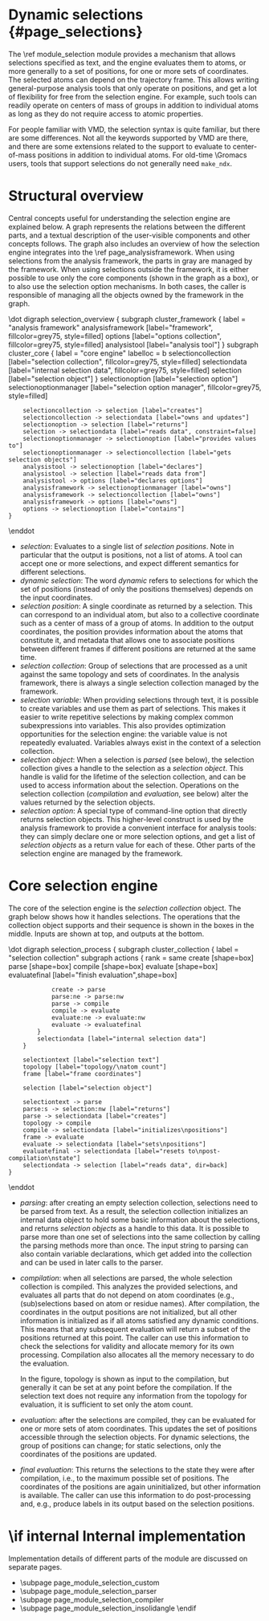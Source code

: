 Dynamic selections {#page_selections}
==================

The \ref module_selection module provides a mechanism that allows selections
specified as text, and the engine evaluates them to atoms, or more generally to
a set of positions, for one or more sets of coordinates.  The selected atoms
can depend on the trajectory frame.  This allows writing general-purpose
analysis tools that only operate on positions, and get a lot of flexibility for
free from the selection engine.  For example, such tools can readily operate on
centers of mass of groups in addition to individual atoms as long as they do
not require access to atomic properties.

For people familiar with VMD, the selection syntax is quite familiar, but there
are some differences.  Not all the keywords supported by VMD are there, and
there are some extensions related to the support to evaluate to center-of-mass
positions in addition to individual atoms.
For old-time \Gromacs users, tools that support selections do not generally
need `make_ndx`.

Structural overview
===================

Central concepts useful for understanding the selection engine are explained
below.  A graph represents the relations between the different parts, and a
textual description of the user-visible components and other concepts follows.
The graph also includes an overview of how the selection engine integrates into
the \ref page_analysisframework.  When using selections from the analysis
framework, the parts in gray are managed by the framework.
When using selections outside the framework, it is either possible to use only
the core components (shown in the graph as a box), or to also use the selection
option mechanisms.  In both cases, the caller is responsible of managing all
the objects owned by the framework in the graph.

\dot
    digraph selection_overview {
        subgraph cluster_framework {
            label = "analysis framework"
            analysisframework [label="framework", fillcolor=grey75, style=filled]
            options [label="options collection", fillcolor=grey75, style=filled]
            analysistool [label="analysis tool"]
        }
        subgraph cluster_core {
            label = "core engine"
            labelloc = b
            selectioncollection [label="selection collection", fillcolor=grey75, style=filled]
            selectiondata [label="internal selection data", fillcolor=grey75, style=filled]
            selection [label="selection object"]
        }
        selectionoption [label="selection option"]
        selectionoptionmanager [label="selection option manager", fillcolor=grey75, style=filled]

        selectioncollection -> selection [label="creates"]
        selectioncollection -> selectiondata [label="owns and updates"]
        selectionoption -> selection [label="returns"]
        selection -> selectiondata [label="reads data", constraint=false]
        selectionoptionmanager -> selectionoption [label="provides values to"]
        selectionoptionmanager -> selectioncollection [label="gets selection objects"]
        analysistool -> selectionoption [label="declares"]
        analysistool -> selection [label="reads data from"]
        analysistool -> options [label="declares options"]
        analysisframework -> selectionoptionmanager [label="owns"]
        analysisframework -> selectioncollection [label="owns"]
        analysisframework -> options [label="owns"]
        options -> selectionoption [label="contains"]
    }
\enddot

 - _selection_: Evaluates to a single list of _selection positions_.
   Note in particular that the output is positions, not a list of atoms.
   A tool can accept one or more selections, and expect different semantics for
   different selections.
 - _dynamic selection_: The word _dynamic_ refers to selections for which the
   set of positions (instead of only the positions themselves) depends on the
   input coordinates.
 - _selection position_: A single coordinate as returned by a selection.
   This can correspond to an individual atom, but also to a collective
   coordinate such as a center of mass of a group of atoms.
   In addition to the output coordinates, the position provides information
   about the atoms that constitute it, and metadata that allows one to
   associate positions between different frames if different positions
   are returned at the same time.
 - _selection collection_: Group of selections that are processed as a unit
   against the same topology and sets of coordinates.
   In the analysis framework, there is always a single selection collection
   managed by the framework.
 - _selection variable_: When providing selections through text, it is possible
   to create variables and use them as part of selections.  This makes it
   easier to write repetitive selections by making complex common
   subexpressions into variables.  This also provides optimization
   opportunities for the selection engine: the variable value is not repeatedly
   evaluated.  Variables always exist in the context of a selection collection.
 - _selection object_: When a selection is _parsed_ (see below), the selection
   collection gives a handle to the selection as a _selection object_.  This
   handle is valid for the lifetime of the selection collection, and can be
   used to access information about the selection.  Operations on the selection
   collection (_compilation_ and _evaluation_, see below) alter the values
   returned by the selection objects.
 - _selection option_: A special type of command-line option that directly
   returns selection objects.  This higher-level construct is used by the
   analysis framework to provide a convenient interface for analysis tools:
   they can simply declare one or more selection options, and get a list of
   _selection objects_ as a return value for each of these.  Other parts of the
   selection engine are managed by the framework.

Core selection engine
=====================

The core of the selection engine is the _selection collection_ object.
The graph below shows how it handles selections.  The operations that the
collection object supports and their sequence is shown in the boxes in the
middle.  Inputs are shown at top, and outputs at the bottom.

\dot
    digraph selection_process {
        subgraph cluster_collection {
            label = "selection collection"
            subgraph actions {
                rank = same
                create [shape=box]
                parse [shape=box]
                compile [shape=box]
                evaluate [shape=box]
                evaluatefinal [label="finish evaluation",shape=box]

                create -> parse
                parse:ne -> parse:nw
                parse -> compile
                compile -> evaluate
                evaluate:ne -> evaluate:nw
                evaluate -> evaluatefinal
            }
            selectiondata [label="internal selection data"]
        }

        selectiontext [label="selection text"]
        topology [label="topology/\natom count"]
        frame [label="frame coordinates"]

        selection [label="selection object"]

        selectiontext -> parse
        parse:s -> selection:nw [label="returns"]
        parse -> selectiondata [label="creates"]
        topology -> compile
        compile -> selectiondata [label="initializes\npositions"]
        frame -> evaluate
        evaluate -> selectiondata [label="sets\npositions"]
        evaluatefinal -> selectiondata [label="resets to\npost-compilation\nstate"]
        selectiondata -> selection [label="reads data", dir=back]
    }
\enddot

 - _parsing_: after creating an empty selection collection,
   selections need to be parsed from text.  As a result, the selection
   collection initializes an internal data object to hold some basic
   information about the selections, and returns _selection objects_ as a
   handle to this data.  It is possible to parse more than one set of
   selections into the same collection by calling the parsing methods more than
   once.  The input string to parsing can also contain variable declarations,
   which get added into the collection and can be used in later calls to the
   parser.

 - _compilation_: when all selections are parsed, the whole selection
   collection is compiled.  This analyzes the provided selections, and
   evaluates all parts that do not depend on atom coordinates (e.g.,
   (sub)selections based on atom or residue names).  After compilation,
   the coordinates in the output positions are not initialized, but all other
   information is initialized as if all atoms satisfied any dynamic conditions.
   This means that any subsequent evaluation will return a subset of the
   positions returned at this point.  The caller can use this information to
   check the selections for validity and allocate memory for its own
   processing.
   Compilation also allocates all the memory necessary to do the evaluation.

   In the figure, topology is shown as input to the compilation, but generally
   it can be set at any point before the compilation.  If the selection text
   does not require any information from the topology for evaluation, it is
   sufficient to set only the atom count.

 - _evaluation_: after the selections are compiled, they can be evaluated for
   one or more sets of atom coordinates.  This updates the set of positions
   accessible through the selection objects.  For dynamic selections, the group
   of positions can change; for static selections, only the coordinates of the
   positions are updated.

 - _final evaluation_: This returns the selections to the state they were after
   compilation, i.e., to the maximum possible set of positions.  The
   coordinates of the positions are again uninitialized, but other information
   is available.  The caller can use this information to do post-processing
   and, e.g., produce labels in its output based on the selection positions.

\if internal
Internal implementation
=======================

Implementation details of different parts of the module are discussed on
separate pages.

  - \subpage page_module_selection_custom
  - \subpage page_module_selection_parser
  - \subpage page_module_selection_compiler
  - \subpage page_module_selection_insolidangle
\endif
